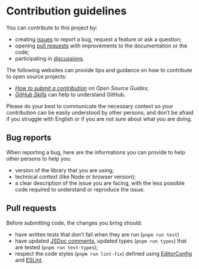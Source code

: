 # Contribution guidelines

You can contribute to this project by:
- creating [issues](https://github.com/meduzen/datetime-attribute/issues/) to report a bug, request a feature or ask a question;
- opening [pull requests](https://github.com/meduzen/datetime-attribute/issues/pulls) with improvements to the documentation or the code;
- participating in [discussions](https://github.com/meduzen/datetime-attribute/discussions).

The following websites can provide tips and guidance on how to contribute to open source projects:
- [_How to submit a contribution_](https://opensource.guide/how-to-contribute/#how-to-submit-a-contribution) on _Open Source Guides_;
- [_GitHub Skills_](https://skills.github.com/) can help to understand GitHub.

Please do your best to communicate the necessary context so your contribution can be easily understood by other persons, and don’t be afraid if you struggle with English or if you are not sure about what you are doing.

## Bug reports

When reporting a bug, here are the informations you can provide to help other persons to help you:
- version of the library that you are using;
- technical context (like Node or browser version);
- a clear description of the issue you are facing, with the less possible code required to understand or reproduce the issue.

## Pull requests

Before submitting code, the changes you bring should:
- have written tests that don’t fail when they are run (`pnpm run test`)
- have updated [JSDoc comments](https://jsdoc.app/), updated types (`pnpm run types`) that are tested (`pnpm run test-types`);
- respect the code styles (`pnpm run lint-fix`) defined using [EditorConfig](https://editorconfig.org/) and [ESLint](https://eslint.org).
